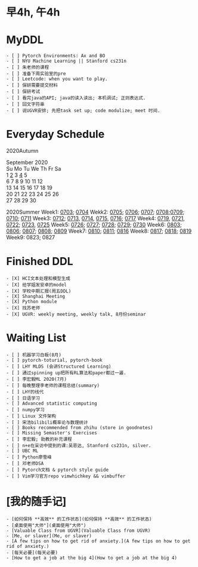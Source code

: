 # 早4h, 午4h
# MyDDL
    - [ ] Pytorch Environments: Ax and BO
    - [ ] NYU Machine Learning || Stanford cs231n
    - [ ] 朱老师的课程
    - [ ] 准备下周实验室的pre
    - [ ] Leetcode: when you want to play.
    - [ ] 保研需要提交材料
    - [ ] 保研考试
    - [ ] 看完java的API; java的读入读出; 本机调试; 正则表达式.
    - [ ] 回文字符串
    - [ ] 说UGVR安排; 先把task set up; code modulize; meet 时间.



# Everyday Schedule
2020Autumn

   September 2020     
Su Mo Tu We Th Fr Sa  
       1  [2](2)  3  [4](4)  5  
 6  7  8  9 10 11 12  
13 14 15 16 17 18 19  
20 21 22 23 24 25 26  
27 28 29 30           
                      




2020Summer
Week1: [0703](0703); [0704](0704)
Wekk2: [0705](0705); [0706](0706); [0707](0707); [0708](0708);[0709](0709); [0710](0710); [0711](0711)
Week3: [0712](0712); [0713](0713), [0714](0714), [0715](0715), [0716](0716); [0717](0717)
Week4: [0719](0719), [0721](0721), [0722](0722); [0723](0723), [0725](0725)
Week5: [0726](0726); [0727](0727); [0728](0728); [0729](0729); [0730](0730)
Week6: [0803](0803); [0806](0806); [0807](0807); [0808](0808); [0809](0809)
Week7: [0810](0810); [0811](0811); [0816](0816)
Week8: [0817](0817); [0818](0818); [0819](0819)
Week9: 0823; 0827

# Finished DDL
    - [X] HCI文本处理和模型生成
    - [X] 给学姐发安卓的model
    - [X] 学校中期汇报(周五DDL)
    - [X] Shanghai Meeting
    - [X] Python module
    - [X] 找苏老师
    - [X] UGVR: weekly meeting, weekly talk, 8月份seminar 

# Waiting List
    - [ ] 机器学习白板(8月)
    - [ ] pytorch-toturial, pytorch-book
    - [ ] LHY MLDS (会讲Structured Learning)
    - [ ] 通过spinning up把所有RL算法和paper都过一遍.
    - [ ] 李宏毅ML 2020(7月)
    - [ ] 每晚整理李老师的课程总结(summary)
    - [ ] LHY的线代
    - [ ] 日语学习
    - [ ] Advanced statistic computing
    - [ ] numpy学习
    - [ ] Linux 文件架构
    - [ ] 宋浩bilibili概率论与数理统计
    - [ ] Books recommended from zhihu (store in goodnotes)
    - [ ] Missing Semaster's Exercises
    - [ ] 李宏毅; 助教的补充课程
    - [ ] n+e在采访中提到的课:吴恩达, Stanford cs231n, silver.
    - [ ] UBC ML
    - [ ] Python廖雪峰
    - [ ] 邓老师DSA
    - [ ] Pytorch文档 & pytorch style guide
    - [ ] Vim学习官方repo vimwhichkey && vimbuffer

# [我的随手记]
    - [如何保持 **高效** 的工作状态](如何保持 **高效** 的工作状态)
    - [桌面使用"大师"](桌面使用"大师")
    - [Valuable Class from UGVR](Valuable Class from UGVR)
    - [Me, or slaver](Me, or slaver) 
    - [A few tips on how to get rid of anxiety.](A few tips on how to get rid of anxiety.)
    - [每天必要](每天必要)
    - [How to get a job at the big 4](How to get a job at the big 4)




